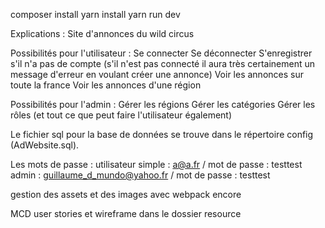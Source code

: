 composer install
yarn install
yarn run dev

Explications :
Site d'annonces du wild circus

Possibilités pour l'utilisateur :
Se connecter
Se déconnecter
S'enregistrer s'il n'a pas de compte (s'il n'est pas connecté il aura très certainement un message d'erreur en voulant créer une annonce)
Voir les annonces sur toute la france
Voir les annonces d'une région

Possibilités pour l'admin :
Gérer les régions
Gérer les catégories
Gérer les rôles
(et tout ce que peut faire l'utilisateur également)

Le fichier sql pour la base de données se trouve dans le répertoire config (AdWebsite.sql).

Les mots de passe :
utilisateur simple : a@a.fr / mot de passe : testtest
admin : guillaume_d_mundo@yahoo.fr / mot de passe : testtest

gestion des assets et des images avec webpack encore

MCD user stories et wireframe dans le dossier resource

